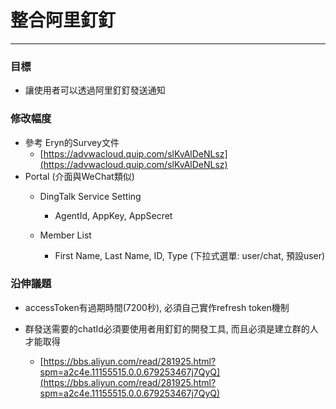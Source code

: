 # 整合阿里釘釘

---

### 目標

* 讓使用者可以透過阿里釘釘發送通知

### 修改幅度

* 參考 Eryn的Survey文件 
  * [https://advwacloud.quip.com/slKvAlDeNLsz](https://advwacloud.quip.com/slKvAlDeNLsz)
* Portal \(介面與WeChat類似\)
  * DingTalk Service Setting

    * AgentId, AppKey, AppSecret

  * Member List

    * First Name, Last Name, ID, Type \(下拉式選單: user/chat, 預設user\)

### 沿伸議題

* accessToken有過期時間\(7200秒\), 必須自己實作refresh token機制

* 群發送需要的chatId必須要使用者用釘釘的開發工具, 而且必須是建立群的人才能取得
  * [https://bbs.aliyun.com/read/281925.html?spm=a2c4e.11155515.0.0.679253467j7QyQ](https://bbs.aliyun.com/read/281925.html?spm=a2c4e.11155515.0.0.679253467j7QyQ)




